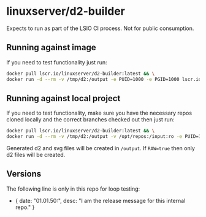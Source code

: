 <!-- DO NOT EDIT THIS FILE MANUALLY -->
<!-- Please read https://github.com/linuxserver/docker-d2-builder/blob/main/.github/CONTRIBUTING.md -->
# linuxserver/d2-builder

Expects to run as part of the LSIO CI process. Not for public consumption.

## Running against image

If you need to test functionality just run:

```bash
docker pull lscr.io/linuxserver/d2-builder:latest && \
docker run -d --rm -v /tmp/d2:/output -e PUID=1000 -e PGID=1000 lscr.io/linuxserver/d2-builder:latest mastodon:latest
```

## Running against local project

If you need to test functionality, make sure you have the necessary repos cloned locally and the correct branches checked out then just run:

```bash
docker pull lscr.io/linuxserver/d2-builder:latest && \
docker run -d --rm -v /tmp/d2:/output -v /opt/repos:/input:ro -e PUID=1000 -e PGID=1000 -e LOCAL=true lscr.io/linuxserver/d2-builder:latest mastodon:latest
```

Generated d2 and svg files will be created in `/output`. If `RAW=true` then only d2 files will be created.

## Versions

The following line is only in this repo for loop testing:

- { date: "01.01.50:", desc: "I am the release message for this internal repo." }
